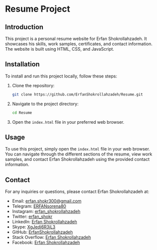 # Resume Project

## Introduction

This project is a personal resume website for Erfan Shokrollahzadeh. It showcases his skills, work samples, certificates, and contact information. The website is built using HTML, CSS, and JavaScript.

## Installation

To install and run this project locally, follow these steps:

1. Clone the repository:
   ```bash
   git clone https://github.com/ErfanShokrollahzadeh/Resume.git
   ```

2. Navigate to the project directory:
   ```bash
   cd Resume
   ```

3. Open the `index.html` file in your preferred web browser.

## Usage

To use this project, simply open the `index.html` file in your web browser. You can navigate through the different sections of the resume, view work samples, and contact Erfan Shokrollahzadeh using the provided contact information.

## Contact

For any inquiries or questions, please contact Erfan Shokrollahzadeh at:

- Email: erfan.shokr300@gmail.com
- Telegram: [ERFANsorena80](https://t.me/ERFANsorena80)
- Instagram: [erfan_shokrollahzadeh](https://www.instagram.com/erfan_shokrollahzadeh)
- Twitter: [erfan_shokr](https://twitter.com/erfan_shokr)
- LinkedIn: [Erfan Shokrollahzadeh](https://www.linkedin.com/in/erfan-shokrollahzadeh-babb95216/)
- Skype: [XgJedj6R3jL3](https://join.skype.com/invite/XgJedj6R3jL3)
- GitHub: [ErfanShokrollahzadeh](https://github.com/ErfanShokrollahzadeh)
- Stack Overflow: [Erfan Shokrollahzadeh](https://stackoverflow.com/users/18267139/erfan-shokrollahzadeh?tab=profile)
- Facebook: [Erfan Shokrollahzadeh](https://www.facebook.com/profile.php?id=100082935861062)
